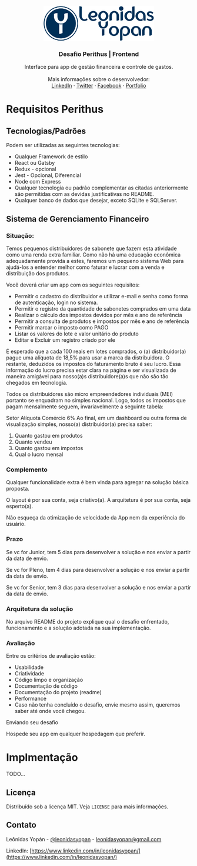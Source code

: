 <!-- PROJECT LOGO -->
<br />
<p align="center">
  <a href="https://leonidasyopan.com/">
    <img src="https://raw.githubusercontent.com/leonidasyopan/yopan-journal-frontend/master/src/assets/logo-leonidas-yopan-480x150.png" alt="Logo Leonidas Yopan" width="300" height="94">
  </a>

  <h3 align="center">Desafio Perithus | Frontend</h3>

  <p align="center">
    Interface para app de gestão financeira e controle de gastos.
    <br />
    <br />
    Mais informações sobre o desenvolvedor:
    <br />
    <a href="https://www.linkedin.com/in/leonidasyopan/" target="_blank">LinkedIn</a>
    ·
    <a href="https://twitter.com/leonidasyopan" target="_blank">Twitter</a>
    ·
    <a href="https://www.facebook.com/leonidasyopan" target="_blank">Facebook</a>
    ·
    <a href="https://leonidasyopan.com/" target="_blank">Portfolio</a>
  </p>
</p>

# Requisitos Perithus

## **Tecnologias/Padrões**

Podem ser utilizadas as seguintes tecnologias:

- Qualquer Framework de estilo
- React ou Gatsby
- Redux - opcional
- Jest - Opcional, Diferencial
- Node com Express
- Qualquer tecnologia ou padrão complementar as citadas anteriormente são permitidas com as devidas justificativas no README.
- Qualquer banco de dados que desejar, exceto SQLite e SQLServer.

## Sistema de Gerenciamento Financeiro

### Situação:

Temos pequenos distribuidores de sabonete que fazem esta atividade como uma renda extra familiar. Como não há uma educação econômica adequadamente provida a estes, faremos um pequeno sistema Web para ajudá-los a entender melhor como faturar e lucrar com a venda e distribuição dos produtos.

Você deverá criar um app com os seguintes requisitos:

- Permitir o cadastro do distribuidor e utilizar e-mail e senha como forma de autenticação, login no sistema.
- Permitir o registro da quantidade de sabonetes comprados em uma data
- Realizar o cálculo dos impostos devidos por mês e ano de referência
- Permitir a consulta de produtos e impostos por mês e ano de referência
- Permitir marcar o imposto como PAGO
- Listar os valores do lote e valor unitário do produto
- Editar e Excluir um registro criado por ele

É esperado que a cada 100 reais em lotes comprados, o (a) distribuidor(a) pague uma alíquota de 18,5% para usar a marca da distribuidora. O restante, deduzidos os impostos do faturamento bruto é seu lucro. Essa informação do lucro precisa estar clara na página e ser visualizada de maneira amigável para nosso(a)s distribuidore(a)s que não são tão chegados em tecnologia.

Todos os distribuidores são micro empreendedores individuais (MEI) portanto se enquadram no simples nacional. Logo, todos os impostos que pagam mensalmente seguem, invariavelmente a seguinte tabela:

Setor Alíquota
Comércio 6%
Ao final, em um dashboard ou outra forma de visualização simples, nosso(a) distribuidor(a) precisa saber:

1. Quanto gastou em produtos
2. Quanto vendeu
3. Quanto gastou em impostos
4. Qual o lucro mensal

### **Complemento**

Qualquer funcionalidade extra é bem vinda para agregar na solução básica proposta.

O layout é por sua conta, seja criativo(a). A arquitetura é por sua conta, seja esperto(a).

Não esqueça da otimização de velocidade da App nem da experiência do usuário.

### Prazo

Se vc for Junior, tem 5 dias para desenvolver a solução e nos enviar a partir da data de envio.

Se vc for Pleno, tem 4 dias para desenvolver a solução e nos enviar a partir da data de envio.

Se vc for Senior, tem 3 dias para desenvolver a solução e nos enviar a partir da data de envio.

### **Arquitetura da solução**

No arquivo README do projeto explique qual o desafio enfrentado, funcionamento e a solução adotada na sua implementação.

### **Avaliação**

Entre os critérios de avaliação estão:

- Usabilidade
- Criatividade
- Código limpo e organização
- Documentação de código
- Documentação do projeto (readme)
- Performance
- Caso não tenha concluído o desafio, envie mesmo assim, queremos saber até onde você chegou.

Enviando seu desafio

Hospede seu app em qualquer hospedagem que preferir.

# Implmentação

TODO...

<!-- LICENSE -->

## Licença

Distribuído sob a licença MIT. Veja `LICENSE` para mais informações.

<!-- CONTACT -->

## Contato

Leônidas Yopán - [@leonidasyopan](https://twitter.com/leonidasyopan) - leonidasyopan@gmail.com

LinkedIn: [https://www.linkedin.com/in/leonidasyopan/](https://www.linkedin.com/in/leonidasyopan/)
